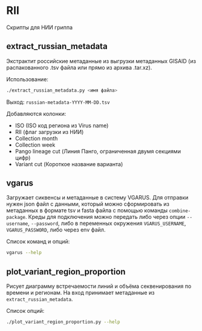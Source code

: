 # RII
Скрипты для НИИ гриппа

## extract_russian_metadata
Экстрактит российские метаданные из выгрузки метаданных GISAID (из распакованного .tsv файла или прямо из архива .tar.xz).

Использование:
```bash
./extract_russian_metadata.py <имя файла>
```

Выход: `russian-metadata-YYYY-MM-DD.tsv`

Добавляются колонки:
- ISO (ISO код региона из Virus name)
- RII (флаг загрузки из НИИ)
- Collection month
- Collection week
- Pango lineage cut (Линия Панго, ограниченная двумя секциями цифр)
- Variant cut (Короткое название варианта)

## vgarus
Загружает сиквенсы и метаданные в систему VGARUS. Для отправки нужен json файл с данными, который можно сформировать из метаданных в формате tsv и fasta файла с помощью команды `combine-package`. Креды для подключения можно передать либо через опции `--username`, `--password`, либо в переменных окружения `VGARUS_USERNAME`, `VGARUS_PASSWORD`, либо через env файл. 

Список команд и опций:
```bash
vgarus --help
```

## plot_variant_region_proportion
Рисует диаграмму встречаемости линий и объёма секвенирования по времени и регионам. На вход принимает метаданные из `extract_russian_metadata`.

Список опций:
```bash
./plot_variant_region_proportion.py --help
```
